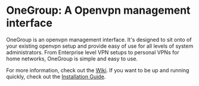 # OneGroup: A Openvpn management interface
OneGroup is an openvpn management interface. It's designed to sit onto of your existing openvpn setup and provide easy of use for all levels of system administrators. From Enterprise level VPN setups to personal VPNs for home networks, OneGroup is simple and easy to use. 

For more information, check out the [Wiki](https://github.com/OliverJ20/OneGroup/wiki). If you want to be up and running quickly, check out the [Installation Guide](https://github.com/OliverJ20/OneGroup/wiki/Installation).

